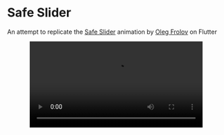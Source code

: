 # Safe Slider

An attempt to replicate the [Safe Slider](https://dribbble.com/shots/16721218-Slider) animation by [Oleg Frolov](https://dribbble.com/Volorf) on Flutter
<p align="center">
  <video src="https://github.com/user-attachments/assets/27d00ab0-37b9-4567-b3d1-4909c26143b5" width="400"/>
</p>


